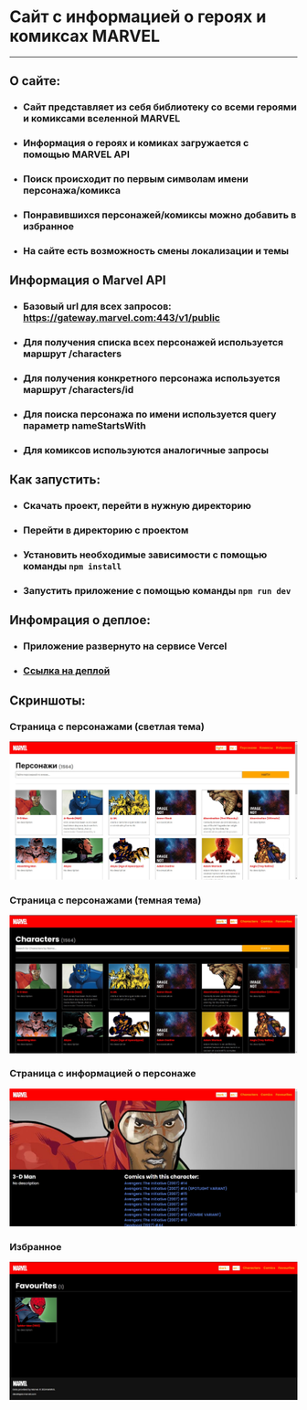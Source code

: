 # Сайт с информацией о героях и комиксах MARVEL
___
## О сайте:
* ### Сайт представляет из себя библиотеку со всеми героями и комиксами вселенной MARVEL</h3>
* ### Информация о героях и комиках загружается с помощью MARVEL API
* ### Поиск происходит по первым символам имени персонажа/комикса
* ### Понравившихся персонажей/комиксы можно добавить в избранное
* ### На сайте есть возможность смены локализации и темы
## Информация о Marvel API
* ### Базовый url для всех запросов: https://gateway.marvel.com:443/v1/public
* ### Для получения списка всех персонажей используется маршрут /characters
* ### Для получения конкретного персонажа используется маршрут /characters/id
* ### Для поиска персонажа по имени используется query параметр nameStartsWith
* ### Для комиксов используются аналогичные запросы

## Как запустить:
* ### Скачать проект, перейти в нужную директорию
* ### Перейти в директорию с проектом
* ### Установить необходимые зависимости с помощью команды ```npm install```
* ### Запустить приложение с помощью команды ```npm run dev```
## Инфомрация о деплое:
* ### Приложение развернуто на сервисе Vercel
* ### [Ссылка на деплой](https://effective-marvel-app.vercel.app/)
## Скриншоты:
### Страница с персонажами (светлая тема)
![](public/screenshots/sh1.jpg)
### Страница с персонажами (темная тема)
![](public/screenshots/sh2.jpg)
### Страница с информацией о персонаже
![](public/screenshots/sh3.jpg)
### Избранное
![](public/screenshots/sh4.jpg)
